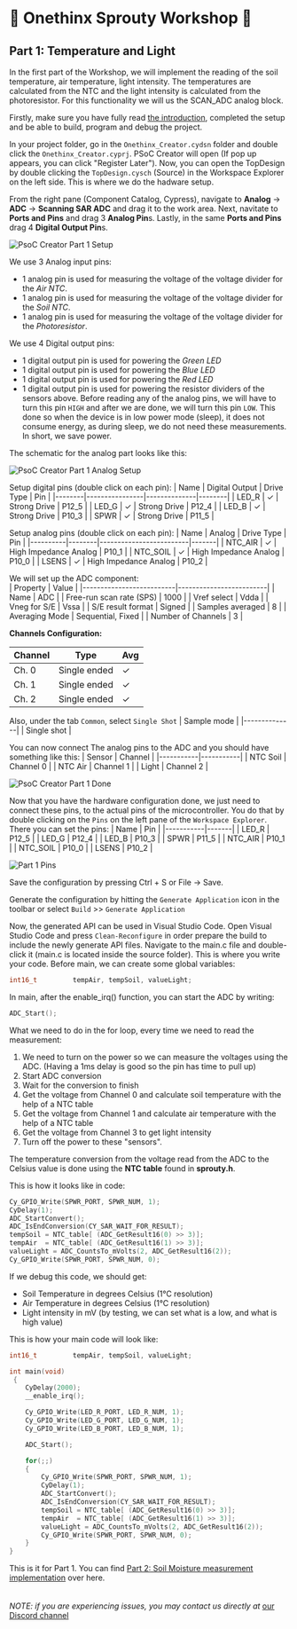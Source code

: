 # 🚀 Onethinx Sprouty Workshop 🚀

## Part 1: Temperature and Light

In the first part of the Workshop, we will implement the reading of the soil temperature, air temperature, light intensity. The temperatures are calculated from the NTC and the light intensity is calculated from the photoresistor. For this functionality we will us the SCAN_ADC analog block.

Firstly, make sure you have fully read [the introduction](../Part_0_Introduction), completed the setup and be able to build, program and debug the project. 

In your project folder, go in the `Onethinx_Creator.cydsn` folder and double click the `Onethinx_Creator.cyprj`. PSoC Creator will open (If pop up appears, you can click "Register Later"). Now, you can open the TopDesign by double clicking the `TopDesign.cysch` (Source) in the Workspace Explorer on the left side. This is where we do the hadware setup.

From the right pane (Component Catalog, Cypress), navigate to **Analog** -> **ADC** -> **Scanning SAR ADC** and drag it to the work area. Next, navitate to **Ports and Pins** and drag 3 **Analog Pin**s. Lastly, in the same **Ports and Pins** drag 4 **Digital Output Pin**s.

![PsoC Creator Part 1 Setup](../assets/img/P1Setup.png)

We use 3 Analog input pins:
* 1 analog pin is used for measuring the voltage of the voltage divider for the *Air NTC*.
* 1 analog pin is used for measuring the voltage of the voltage divider for the *Soil NTC*.
* 1 analog pin is used for measuring the voltage of the voltage divider for the *Photoresistor*.

We use 4 Digital output pins:
* 1 digital output pin is used for powering the *Green LED*
* 1 digital output pin is used for powering the *Blue LED*
* 1 digital output pin is used for powering the *Red LED*
* 1 digital output pin is used for powering the resistor dividers of the sensors above. Before reading any of the analog pins, we will have to turn this pin `HIGH` and after we are done, we will turn this pin `LOW`. This done so when the device is in low power mode (sleep), it does not consume energy, as during sleep, we do not need these measurements. In short, we save power.

The schematic for the analog part looks like this:

![PsoC Creator Part 1 Analog Setup](../assets/img/P1Analog.png)

Setup digital pins (double click on each pin):
| Name   | Digital Output | Drive Type   | Pin    |
|--------|----------------|--------------|--------|
| LED_R  | ✓              | Strong Drive | P12_5  |
| LED_G  | ✓              | Strong Drive | P12_4  |
| LED_B  | ✓              | Strong Drive | P10_3  |
| SPWR   | ✓              | Strong Drive | P11_5  |

Setup analog pins (double click on each pin):
| Name     | Analog | Drive Type              | Pin   |
|----------|--------|-------------------------|-------|
| NTC_AIR  | ✓      | High Impedance Analog   | P10_1 |
| NTC_SOIL | ✓      | High Impedance Analog   | P10_0 |
| LSENS    | ✓      | High Impedance Analog   | P10_2 |


We will set up the ADC component: <br>
| Property                 | Value                   |
|--------------------------|-------------------------|
| Name                     | ADC                     |
| Free-run scan rate (SPS) | 1000                    |
| Vref select              | Vdda                    |
| Vneg for S/E             | Vssa                    |
| S/E result format        | Signed                  |
| Samples averaged         | 8                       |
| Averaging Mode           | Sequential, Fixed       |
| Number of Channels       | 3                       |

**Channels Configuration:**

| Channel | Type         | Avg |
|---------|--------------|-----|
| Ch. 0   | Single ended | ✓   |
| Ch. 1   | Single ended | ✓   |
| Ch. 2   | Single ended | ✓   |

Also, under the tab `Common`, select `Single Shot`
| Sample mode  |
|--------------|
| Single shot  |

You can now connect The analog pins to the ADC and you should have something like this:
| Sensor    | Channel   |
|-----------|-----------|
| NTC Soil  | Channel 0 |
| NTC Air   | Channel 1 |
| Light     | Channel 2 |


![PsoC Creator Part 1 Done](../assets/img/P1Done.png)

Now that you have the hardware configuration done, we just need to connect these pins, to the actual pins of the microcontroller. You do that by double clicking on the `Pins` on the left pane of the `Workspace Explorer`. There you can set the pins:
| Name      | Pin   |
|-----------|-------|
| LED_R     | P12_5 |
| LED_G     | P12_4 |
| LED_B     | P10_3 |
| SPWR      | P11_5 |
| NTC_AIR   | P10_1 |
| NTC_SOIL  | P10_0 |
| LSENS     | P10_2 |

![Part 1 Pins](../assets/img/P1Pins.png)

Save the configuration by pressing Ctrl + S or File -> Save.

Generate the configuration by hitting the `Generate Application` icon in the toolbar or select `Build` >> `Generate Application`

Now, the generated API can be used in Visual Studio Code. Open Visual Studio Code and press `Clean-Reconfigure` in order prepare the build to include the newly generate API files. Navigate to the main.c file and double-click it (main.c is located inside the source folder). This is where you write your code. Before main, we can create some global variables:

```c
int16_t 		tempAir, tempSoil, valueLight;
```

In main, after the enable_irq() function, you can start the ADC by writing:

```c
ADC_Start();
```

What we need to do in the for loop, every time we need to read the measurement:
1. We need to turn on the power so we can measure the voltages using the ADC. (Having a 1ms delay is good so the pin has time to pull up)
2. Start ADC conversion
3. Wait for the conversion to finish
4. Get the voltage from Channel 0 and calculate soil temperature with the help of a NTC table
5. Get the voltage from Channel 1 and calculate air temperature with the help of a NTC table
6. Get the voltage from Channel 3 to get light intensity
7. Turn off the power to these "sensors".

The temperature conversion from the voltage read from the ADC to the Celsius value is done using the **NTC table** found in **sprouty.h**.

This is how it looks like in code:

```c
Cy_GPIO_Write(SPWR_PORT, SPWR_NUM, 1);					
CyDelay(1);												
ADC_StartConvert();										
ADC_IsEndConversion(CY_SAR_WAIT_FOR_RESULT);			
tempSoil = NTC_table[ (ADC_GetResult16(0) >> 3)];		
tempAir  = NTC_table[ (ADC_GetResult16(1) >> 3)];		
valueLight = ADC_CountsTo_mVolts(2, ADC_GetResult16(2));
Cy_GPIO_Write(SPWR_PORT, SPWR_NUM, 0);					
```

If we debug this code, we should get:
* Soil Temperature in degrees Celsius (1°C resolution)
* Air Temperature in degrees Celsius (1°C resolution)
* Light intensity in mV (by testing, we can set what is a low, and what is high value)

This is how your main code will look like:

```c
int16_t 		tempAir, tempSoil, valueLight;

int main(void)
 {
	CyDelay(2000);
	__enable_irq();

	Cy_GPIO_Write(LED_R_PORT, LED_R_NUM, 1);
	Cy_GPIO_Write(LED_G_PORT, LED_G_NUM, 1);
	Cy_GPIO_Write(LED_B_PORT, LED_B_NUM, 1);

	ADC_Start();

	for(;;)
	{					
		Cy_GPIO_Write(SPWR_PORT, SPWR_NUM, 1);							
		CyDelay(1);														
		ADC_StartConvert();												
		ADC_IsEndConversion(CY_SAR_WAIT_FOR_RESULT);					
		tempSoil = NTC_table[ (ADC_GetResult16(0) >> 3)];				
		tempAir  = NTC_table[ (ADC_GetResult16(1) >> 3)];				
		valueLight = ADC_CountsTo_mVolts(2, ADC_GetResult16(2));		
		Cy_GPIO_Write(SPWR_PORT, SPWR_NUM, 0);							
	}
}
```

This is it for Part 1. You can find [Part 2: Soil Moisture measurement implementation](../Part_2_Soil_Moisture) over here.<br><br><br>
*NOTE: if you are experiencing issues, you may contact us directly at* [our Discord channel](https://discord.gg/CvzZwXDk)<br>
